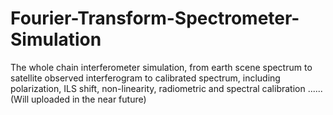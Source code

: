# Fourier-Transform-Spectrometer-Simulation
The whole chain interferometer simulation, from earth scene spectrum to satellite observed interferogram to calibrated spectrum, including polarization, ILS shift, non-linearity, radiometric and spectral calibration ...... (Will uploaded in the near future)
